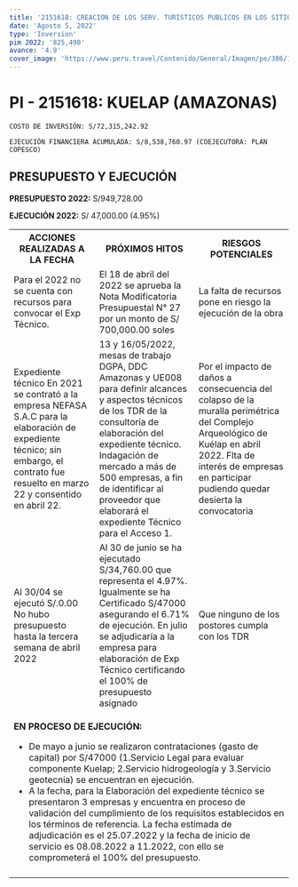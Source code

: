 ```yaml
---
title: '2151618: CREACION DE LOS SERV. TURISTICOS PUBLICOS EN LOS SITIOS ARQ. DE YALAPE, KARAJIA, LAGUNA DE LOS CONDORES, MAKCRO, TELLA, KUELAP, REVASH, OLAN, LA CONGONA Y CORREDOR TURISTICO DEL ALTO UTCUBAMBA, EN LAS PROVINCIAS DE CHACHAPOYAS Y LUYA-REGION AMAZONAS'
date: 'Agosto 5, 2022'
type: 'Inversion'
pim 2022: '825,490'
avance: '4.9'
cover_image: 'https://www.peru.travel/Contenido/General/Imagen/pe/386/1.1/kuelap-fortaleza.jpg'
---
```


# PI - 2151618: KUELAP (AMAZONAS)

`COSTO DE INVERSIÓN: S/72,315,242.92`

`EJECUCIÓN FINANCIERA ACUMULADA: S/8,538,760.97 (COEJECUTORA: PLAN COPESCO)`

## PRESUPUESTO Y EJECUCIÓN

**PRESUPUESTO 2022:** S/949,728.00 

**EJECUCIÓN 2022:** S/ 47,000.00 (4.95%)

<table>

<tr>
<th>ACCIONES REALIZADAS A LA FECHA</th>
<th>PRÓXIMOS HITOS</th>
<th>RIESGOS POTENCIALES</th>
</tr>

<tr>
<td>Para el 2022 no se cuenta con recursos para convocar el Exp Técnico.</td>
<td>El 18 de abril del 2022 se aprueba la Nota Modificatoria Presupuestal N° 27 por un monto de S/ 700,000.00 soles</td>
<td>La falta de recursos pone en riesgo la ejecución de la obra</td>
</tr>

<tr>
<td>Expediente técnico
En 2021 se contrató a la empresa NEFASA S.A.C para la elaboración de expediente técnico; sin embargo, el contrato fue resuelto en marzo 22 y consentido en abril 22.
</td>
<td>13 y 16/05/2022, mesas de trabajo DGPA, DDC Amazonas y UE008 para definir alcances y aspectos técnicos de los TDR de la consultoría de elaboración del expediente técnico.
Indagación de mercado a más de 500 empresas, a fin de identificar al proveedor que elaborará el expediente Técnico para el Acceso 1.
</td>
<td>Por el impacto de daños a consecuencia del colapso de la muralla perimétrica del Complejo Arqueológico de Kuélap en abril 2022. Flta de interés de empresas en participar pudiendo quedar desierta la convocatoria</td>
</tr>

<tr>
<td>Al 30/04 se ejecutó S/.0.00
 No hubo presupuesto hasta la tercera semana de abril 2022
</td>
<td>Al 30 de junio se ha ejecutado S/34,760.00 que representa el 4.97%. Igualmente se ha Certificado S/47000 asegurando el 6.71% de ejecución. En julio se adjudicaría a la empresa para elaboración de Exp Técnico certificando el 100% de presupuesto asignado</td>
<td>Que ninguno de los postores cumpla con los TDR</td>
</tr>

<tr>
<td colspan="3">

**EN PROCESO DE EJECUCIÓN:** 

* De mayo a junio se realizaron contrataciones (gasto de capital) por S/47000 (1.Servicio Legal para evaluar componente Kuelap; 2.Servicio hidrogeología y 3.Servicio geotecnia) se encuentran en ejecución.
* A la fecha, para la Elaboración del expediente técnico se presentaron 3 empresas y encuentra en proceso de validación del cumplimiento de los requisitos establecidos en los términos de referencia. La fecha estimada de adjudicación es el 25.07.2022 y la fecha de inicio de servicio es 08.08.2022 a 11.2022, con ello se comprometerá el 100% del presupuesto. 
</td>
</tr>

<tr>
<td></td>
<td></td>
<td></td>
</tr>

</table>
